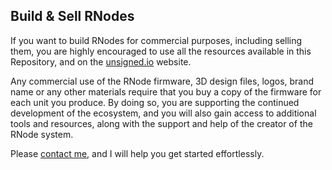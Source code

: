 [title]: <> (Sell RNodes)
## Build & Sell RNodes
If you want to build RNodes for commercial purposes, including selling them, you are highly encouraged to use all the resources available in this Repository, and on the [unsigned.io](https://unsigned.io/) website.

Any commercial use of the RNode firmware, 3D design files, logos, brand name or any other materials require that you buy a copy of the firmware for each unit you produce. By doing so, you are supporting the continued development of the ecosystem, and you will also gain access to additional tools and resources, along with the support and help of the creator of the RNode system.

Please [contact me]({ASSET_PATH}/contact.html), and I will help you get started effortlessly.